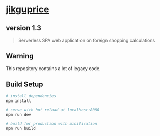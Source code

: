 # [jikguprice](https://jikguprice.com)

## version 1.3

> Serverless SPA web application on foreign shopping calculations

## Warning

This repository contains a lot of legacy code.

## Build Setup

``` bash
# install dependencies
npm install

# serve with hot reload at localhost:8080
npm run dev

# build for production with minification
npm run build
```
